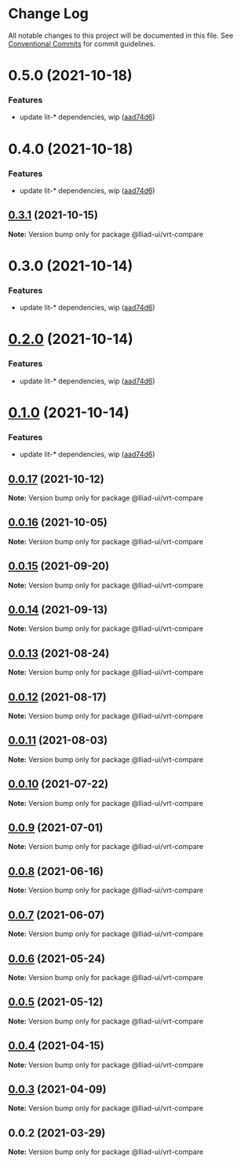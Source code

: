 # Change Log

All notable changes to this project will be documented in this file.
See [Conventional Commits](https://conventionalcommits.org) for commit guidelines.

# 0.5.0 (2021-10-18)


### Features

* update lit-* dependencies, wip ([aad74d6](https://github.com/gaoding-inc/Iliad-ui/commit/aad74d6ac41d8450aee82d73aaf58ab949b72a00))





# 0.4.0 (2021-10-18)


### Features

* update lit-* dependencies, wip ([aad74d6](https://github.com/gaoding-inc/Iliad-ui/commit/aad74d6ac41d8450aee82d73aaf58ab949b72a00))





## [0.3.1](https://github.com/adobe/spectrum-web-components/compare/@lliad-ui/vrt-compare@0.3.0...@lliad-ui/vrt-compare@0.3.1) (2021-10-15)

**Note:** Version bump only for package @lliad-ui/vrt-compare

# 0.3.0 (2021-10-14)

### Features

-   update lit-\* dependencies, wip ([aad74d6](https://github.com/adobe/spectrum-web-components/commit/aad74d6ac41d8450aee82d73aaf58ab949b72a00))

# [0.2.0](https://github.com/adobe/spectrum-web-components/compare/@lliad-ui/vrt-compare@0.0.17...@lliad-ui/vrt-compare@0.2.0) (2021-10-14)

### Features

-   update lit-\* dependencies, wip ([aad74d6](https://github.com/adobe/spectrum-web-components/commit/aad74d6ac41d8450aee82d73aaf58ab949b72a00))

# [0.1.0](https://github.com/adobe/spectrum-web-components/compare/@lliad-ui/vrt-compare@0.0.17...@lliad-ui/vrt-compare@0.1.0) (2021-10-14)

### Features

-   update lit-\* dependencies, wip ([aad74d6](https://github.com/adobe/spectrum-web-components/commit/aad74d6ac41d8450aee82d73aaf58ab949b72a00))

## [0.0.17](https://github.com/adobe/spectrum-web-components/compare/@lliad-ui/vrt-compare@0.0.16...@lliad-ui/vrt-compare@0.0.17) (2021-10-12)

**Note:** Version bump only for package @lliad-ui/vrt-compare

## [0.0.16](https://github.com/adobe/spectrum-web-components/compare/@lliad-ui/vrt-compare@0.0.15...@lliad-ui/vrt-compare@0.0.16) (2021-10-05)

**Note:** Version bump only for package @lliad-ui/vrt-compare

## [0.0.15](https://github.com/adobe/spectrum-web-components/compare/@lliad-ui/vrt-compare@0.0.14...@lliad-ui/vrt-compare@0.0.15) (2021-09-20)

**Note:** Version bump only for package @lliad-ui/vrt-compare

## [0.0.14](https://github.com/adobe/spectrum-web-components/compare/@lliad-ui/vrt-compare@0.0.13...@lliad-ui/vrt-compare@0.0.14) (2021-09-13)

**Note:** Version bump only for package @lliad-ui/vrt-compare

## [0.0.13](https://github.com/adobe/spectrum-web-components/compare/@lliad-ui/vrt-compare@0.0.12...@lliad-ui/vrt-compare@0.0.13) (2021-08-24)

**Note:** Version bump only for package @lliad-ui/vrt-compare

## [0.0.12](https://github.com/adobe/spectrum-web-components/compare/@lliad-ui/vrt-compare@0.0.11...@lliad-ui/vrt-compare@0.0.12) (2021-08-17)

**Note:** Version bump only for package @lliad-ui/vrt-compare

## [0.0.11](https://github.com/adobe/spectrum-web-components/compare/@lliad-ui/vrt-compare@0.0.10...@lliad-ui/vrt-compare@0.0.11) (2021-08-03)

**Note:** Version bump only for package @lliad-ui/vrt-compare

## [0.0.10](https://github.com/adobe/spectrum-web-components/compare/@lliad-ui/vrt-compare@0.0.9...@lliad-ui/vrt-compare@0.0.10) (2021-07-22)

**Note:** Version bump only for package @lliad-ui/vrt-compare

## [0.0.9](https://github.com/adobe/spectrum-web-components/compare/@lliad-ui/vrt-compare@0.0.8...@lliad-ui/vrt-compare@0.0.9) (2021-07-01)

**Note:** Version bump only for package @lliad-ui/vrt-compare

## [0.0.8](https://github.com/adobe/spectrum-web-components/compare/@lliad-ui/vrt-compare@0.0.7...@lliad-ui/vrt-compare@0.0.8) (2021-06-16)

**Note:** Version bump only for package @lliad-ui/vrt-compare

## [0.0.7](https://github.com/adobe/spectrum-web-components/compare/@lliad-ui/vrt-compare@0.0.6...@lliad-ui/vrt-compare@0.0.7) (2021-06-07)

**Note:** Version bump only for package @lliad-ui/vrt-compare

## [0.0.6](https://github.com/adobe/spectrum-web-components/compare/@lliad-ui/vrt-compare@0.0.5...@lliad-ui/vrt-compare@0.0.6) (2021-05-24)

**Note:** Version bump only for package @lliad-ui/vrt-compare

## [0.0.5](https://github.com/adobe/spectrum-web-components/compare/@lliad-ui/vrt-compare@0.0.4...@lliad-ui/vrt-compare@0.0.5) (2021-05-12)

**Note:** Version bump only for package @lliad-ui/vrt-compare

## [0.0.4](https://github.com/adobe/spectrum-web-components/compare/@lliad-ui/vrt-compare@0.0.3...@lliad-ui/vrt-compare@0.0.4) (2021-04-15)

**Note:** Version bump only for package @lliad-ui/vrt-compare

## [0.0.3](https://github.com/adobe/spectrum-web-components/compare/@lliad-ui/vrt-compare@0.0.2...@lliad-ui/vrt-compare@0.0.3) (2021-04-09)

**Note:** Version bump only for package @lliad-ui/vrt-compare

## 0.0.2 (2021-03-29)

**Note:** Version bump only for package @lliad-ui/vrt-compare
